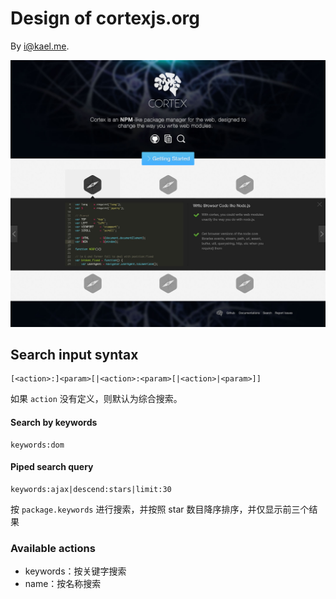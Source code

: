 # Design of cortexjs.org

By [i@kael.me](mailto:i@kael.me).

![preview](./preview.jpg)


## Search input syntax

```
[<action>:]<param>[|<action>:<param>[|<action>|<param>]]
```

如果 `action` 没有定义，则默认为综合搜索。

#### Search by keywords

```
keywords:dom
```

#### Piped search query

```
keywords:ajax|descend:stars|limit:30
```

按 `package.keywords` 进行搜索，并按照 star 数目降序排序，并仅显示前三个结果


### Available actions

- keywords：按关键字搜索
- name：按名称搜索 